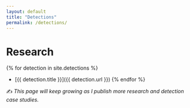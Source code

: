 ```yaml
---
layout: default
title: "Detections"
permalink: /detections/
---
```


# Research

{% for detection in site.detections %}
- [{{ detection.title }}]({{ detection.url }})
{% endfor %}

✍️ *This page will keep growing as I publish more research and detection case studies.*


